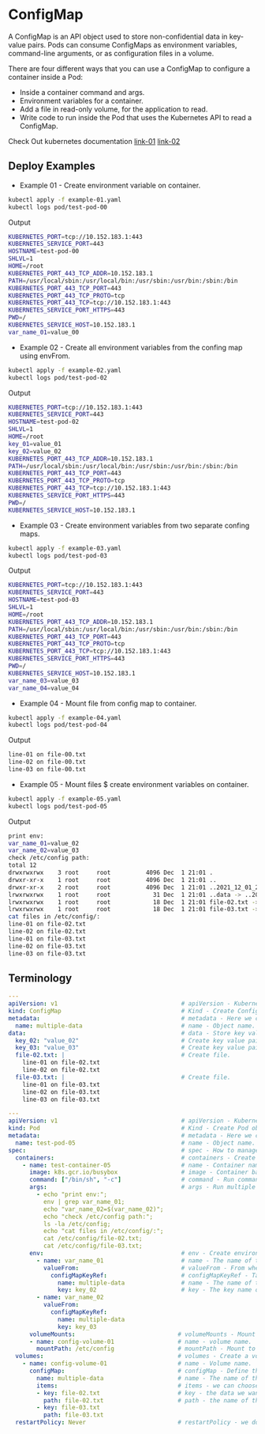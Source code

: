 # ConfigMap
A ConfigMap is an API object used to store non-confidential data in key-value pairs. Pods can consume ConfigMaps as environment variables, command-line arguments, or as configuration files in a volume.

There are four different ways that you can use a ConfigMap to configure a container inside a Pod:
- Inside a container command and args.
- Environment variables for a container.
- Add a file in read-only volume, for the application to read.
- Write code to run inside the Pod that uses the Kubernetes API to read a ConfigMap.

Check Out kubernetes documentation [link-01](https://kubernetes.io/docs/concepts/configuration/configmap) [link-02](https://kubernetes.io/docs/tasks/configure-pod-container/configure-pod-configmap)

## Deploy Examples
- Example 01 - Create environment variable on container.
```bash
kubectl apply -f example-01.yaml
kubectl logs pod/test-pod-00
```
Output
```bash
KUBERNETES_PORT=tcp://10.152.183.1:443
KUBERNETES_SERVICE_PORT=443
HOSTNAME=test-pod-00
SHLVL=1
HOME=/root
KUBERNETES_PORT_443_TCP_ADDR=10.152.183.1
PATH=/usr/local/sbin:/usr/local/bin:/usr/sbin:/usr/bin:/sbin:/bin
KUBERNETES_PORT_443_TCP_PORT=443
KUBERNETES_PORT_443_TCP_PROTO=tcp
KUBERNETES_PORT_443_TCP=tcp://10.152.183.1:443
KUBERNETES_SERVICE_PORT_HTTPS=443
PWD=/
KUBERNETES_SERVICE_HOST=10.152.183.1
var_name_01=value_00
```
- Example 02 - Create all environment variables from the confing map using envFrom.
```bash
kubectl apply -f example-02.yaml
kubectl logs pod/test-pod-02
```
Output
```bash
KUBERNETES_PORT=tcp://10.152.183.1:443
KUBERNETES_SERVICE_PORT=443
HOSTNAME=test-pod-02
SHLVL=1
HOME=/root
key_01=value_01
key_02=value_02
KUBERNETES_PORT_443_TCP_ADDR=10.152.183.1
PATH=/usr/local/sbin:/usr/local/bin:/usr/sbin:/usr/bin:/sbin:/bin
KUBERNETES_PORT_443_TCP_PORT=443
KUBERNETES_PORT_443_TCP_PROTO=tcp
KUBERNETES_PORT_443_TCP=tcp://10.152.183.1:443
KUBERNETES_SERVICE_PORT_HTTPS=443
PWD=/
KUBERNETES_SERVICE_HOST=10.152.183.1
```
- Example 03 - Create environment variables from two separate confing maps.
```bash
kubectl apply -f example-03.yaml
kubectl logs pod/test-pod-03
```
Output
```bash
KUBERNETES_PORT=tcp://10.152.183.1:443
KUBERNETES_SERVICE_PORT=443
HOSTNAME=test-pod-03
SHLVL=1
HOME=/root
KUBERNETES_PORT_443_TCP_ADDR=10.152.183.1
PATH=/usr/local/sbin:/usr/local/bin:/usr/sbin:/usr/bin:/sbin:/bin
KUBERNETES_PORT_443_TCP_PORT=443
KUBERNETES_PORT_443_TCP_PROTO=tcp
KUBERNETES_PORT_443_TCP=tcp://10.152.183.1:443
KUBERNETES_SERVICE_PORT_HTTPS=443
PWD=/
KUBERNETES_SERVICE_HOST=10.152.183.1
var_name_03=value_03
var_name_04=value_04
```
- Example 04 - Mount file from config map to container. 
```bash
kubectl apply -f example-04.yaml
kubectl logs pod/test-pod-04
```
Output
```bash
line-01 on file-00.txt
line-02 on file-00.txt
line-03 on file-00.txt
```
- Example 05 - Mount files $ create environment variables on container.
```bash
kubectl apply -f example-05.yaml
kubectl logs pod/test-pod-05
```
Output
```bash
print env:
var_name_01=value_02
var_name_02=value_03
check /etc/config path:
total 12
drwxrwxrwx    3 root     root          4096 Dec  1 21:01 .
drwxr-xr-x    1 root     root          4096 Dec  1 21:01 ..
drwxr-xr-x    2 root     root          4096 Dec  1 21:01 ..2021_12_01_21_01_16.295128454
lrwxrwxrwx    1 root     root            31 Dec  1 21:01 ..data -> ..2021_12_01_21_01_16.295128454
lrwxrwxrwx    1 root     root            18 Dec  1 21:01 file-02.txt -> ..data/file-02.txt
lrwxrwxrwx    1 root     root            18 Dec  1 21:01 file-03.txt -> ..data/file-03.txt
cat files in /etc/config/:
line-01 on file-02.txt
line-02 on file-02.txt    
line-01 on file-03.txt
line-02 on file-03.txt
line-03 on file-03.txt  
```

## Terminology
```yaml
---
apiVersion: v1                                   # apiVersion - Kubernetes default api version.
kind: ConfigMap                                  # Kind - Create ConfigMap object.
metadata:                                        # metadata - Here we can define object name, labels and annotaions.  
  name: multiple-data                            # name - Object name.
data:                                            # data - Store key value pairs & files that will insert to pod/container. 
  key_02: "value_02"                             # Create key value pairs.
  key_03: "value_03"                             # Create key value pairs.
  file-02.txt: |                                 # Create file.
    line-01 on file-02.txt
    line-02 on file-02.txt
  file-03.txt: |                                 # Create file.
    line-01 on file-03.txt
    line-02 on file-03.txt
    line-03 on file-03.txt   

---
apiVersion: v1                                   # apiVersion - Kubernetes default api version.
kind: Pod                                        # Kind - Create Pod object.
metadata:                                        # metadata - Here we can define object name, labels and annotaions.
  name: test-pod-05                              # name - Object name.
spec:                                            # spec - How to manage the pod.
  containers:                                    # containers - Create containers.
    - name: test-container-05                    # name - Container name.
      image: k8s.gcr.io/busybox                  # image - Container base image.
      command: ["/bin/sh", "-c"]                 # command - Run command when the container is up.
      args:                                      # args - Run multiple commands when the container is up.
        - echo "print env:";
          env | grep var_name_01;
          echo "var_name_02=$(var_name_02)";
          echo "check /etc/config path:";
          ls -la /etc/config;
          echo "cat files in /etc/config/:";
          cat /etc/config/file-02.txt;
          cat /etc/config/file-03.txt;
      env:                                       # env - Create environment variables on the container.
        - name: var_name_01                      # name - The name of the environment variable.
          valueFrom:                             # valueFrom - From where to take variable value.
            configMapKeyRef:                     # configMapKeyRef - Take variable value from ConfigMap object.
              name: multiple-data                # name - The name of the config map that store the variable.
              key: key_02                        # key - The key name of the value in the config map.
        - name: var_name_02
          valueFrom:
            configMapKeyRef:
              name: multiple-data
              key: key_03      
      volumeMounts:                             # volumeMounts - Mount associated volume with pod into the container. 
      - name: config-volume-01                  # name - volume name.
        mountPath: /etc/config                  # mountPath - Mount to file system path in the container.
  volumes:                                      # volumes - Create a volume that store ConfigMap object.
    - name: config-volume-01                    # name - Volume name.
      configMap:                                # configMap - Define that we wanna associate ConfigMap object.
        name: multiple-data                     # name - The name of the config map.
        items:                                  # items - we can choose what we wanna to maount.
        - key: file-02.txt                      # key - the data we want to maount.
          path: file-02.txt                     # path - the name of the file in the container.
        - key: file-03.txt
          path: file-03.txt        
  restartPolicy: Never                          # restartPolicy - we dont wanna restart the container after its finish to run.
```


